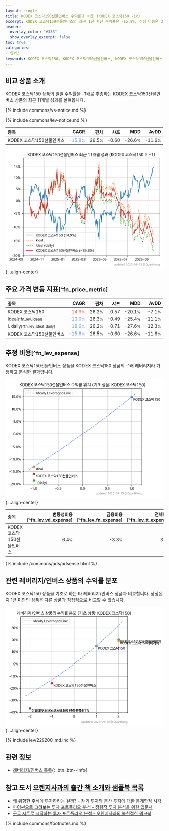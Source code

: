 ```yaml
---
layout: single
title: KODEX 코스닥150선물인버스 수익률과 비용 (KODEX 코스닥150 -1x)
excerpt: KODEX 코스닥150선물인버스의 최근 1년 환산 수익률은 -15.8%, 추정 비용은 3.3%입니다.
header:
  overlay_color: "#333"
  show_overlay_excerpt: false
toc: true
categories:
- 인버스
keywords: KODEX 코스닥150, KODEX 코스닥150선물인버스, KODEX 코스닥150선물인버스 KODEX 코스닥150 비교, 251340, 229200, 251340 251340 비교
---
```


## 비교 상품 소개


KODEX 코스닥150 상품의 일일 수익률을 -1배로 추종하는 KODEX 코스닥150선물인버스 상품의 최근 11개월 성과를 살펴봅니다.





{% include commons/vs-notice.md %}

{% include commons/lev-notice.md %}

| **종목** | **CAGR** | **편차** | **샤프** | **MDD** | **AvDD** |
| :------------ | ------: | -----------: | -------: | ------: | -------: |
| KODEX 코스닥150선물인버스 | <span style="color: cornflowerblue">-15.8<small>%</small></span> | 26.5<small>%</small> | -0.60 | -26.6<small>%</small> | -11.6<small>%</small> |

<!-- more -->


![KODEX 코스닥150선물인버스](/lev/images/251340.png){: .align-center}


## 주요 가격 변동 지표<small>[^fn_price_metric]</small>


| **종목** | **CAGR** | **편차** | **샤프** | **MDD** | **AvDD** |
| :------------ | ------: | -----------: | -------: | ------: | -------: |
| KODEX 코스닥150 | <span style="color: tomato">14.9<small>%</small></span> | 26.2<small>%</small> | 0.57 | -20.1<small>%</small> | -7.1<small>%</small> |
| Ideal<small>[^fn_lev_ideal]</small> | <span style="color: cornflowerblue">-13.0<small>%</small></span> | 26.3<small>%</small> | -0.49 | -25.4<small>%</small> | -11.1<small>%</small> |
| I. daily<small>[^fn_lev_ideal_daily]</small> | <span style="color: cornflowerblue">-18.6<small>%</small></span> | 26.2<small>%</small> | -0.71 | -27.6<small>%</small> | -12.3<small>%</small> |
| KODEX 코스닥150선물인버스 | <span style="color: cornflowerblue">-15.8<small>%</small></span> | 26.5<small>%</small> | -0.60 | -26.6<small>%</small> | -11.6<small>%</small> |


## 추정 비용<small>[^fn_lev_expense]</small><a id="expense"></a>

KODEX 코스닥150선물인버스 상품을 KODEX 코스닥150 상품의 -1배 레버리지라 가정하고 분석한 결과입니다.

![KODEX 코스닥150선물인버스](/lev/images/251340_ideal.png){: .align-center}

| **종목** | **변동성비용**[^fn_lev_vd_expense] | **금융비용**[^fn_lev_fn_expense] | **전체비용**[^fn_lev_tt_expense] |
| :------------ | ------: | -----------: | -------: |
| KODEX 코스닥150선물인버스 | 6.4<small>%</small> | -3.3<small>%</small> | 3.3<small>%</small> |

{% include /commons/ads/adsense.html %}



## 관련 레버리지/인버스 상품의 수익률 분포

KODEX 코스닥150 상품을 기초로 하는 타 레버리지/인버스 상품과 비교합니다. 상장된지 1년 미만인 상품은 다른 상품과 직접적으로 비교할 수 없습니다.

![KODEX 코스닥150](/lev/images/229200_ideal.png){: .align-center}

{% include lev/229200_md.inc %}


## 관련 정보

- [레버리지/인버스 목록](/lev/){: .btn .btn--info}


## 참고 도서 [오렌지사과의 출간 책 소개와 샘플북 목록](https://kongdori.tistory.com/691)

- [왜 위험한 주식에 투자하라는 걸까? - 장기 투자와 분산 투자에 대한 통계학적 시각](https://kongdori.tistory.com/421)
- [파이썬으로 그려보는 투자 포트폴리오 분석  - 정량적 투자 분석을 위한 입문서](https://kongdori.tistory.com/643)
- [구글 시트로 시작하는 투자 포트폴리오 분석 - 오렌지사과의 불친절한 워크북](https://kongdori.tistory.com/449)

{% include commons/footnotes.md %}